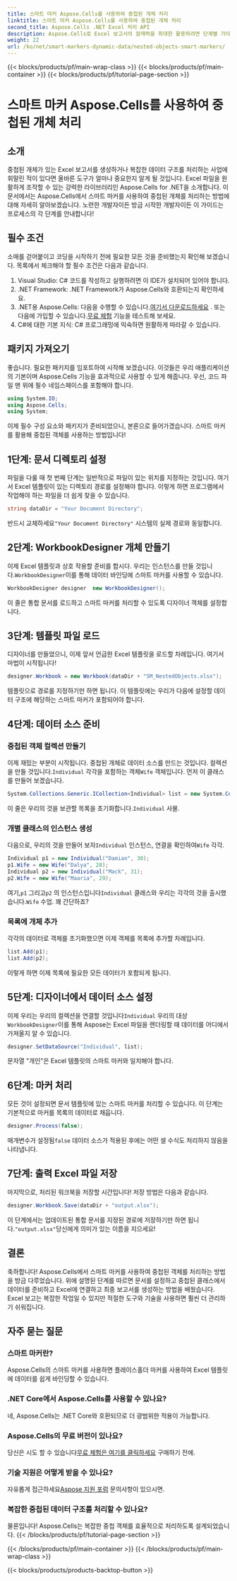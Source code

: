 ```yaml
---
title: 스마트 마커 Aspose.Cells를 사용하여 중첩된 개체 처리
linktitle: 스마트 마커 Aspose.Cells를 사용하여 중첩된 개체 처리
second_title: Aspose.Cells .NET Excel 처리 API
description: Aspose.Cells로 Excel 보고서의 잠재력을 최대한 활용하려면 단계별 가이드에 따라 스마트 마커를 사용하여 중첩된 개체를 손쉽게 처리하세요.
weight: 22
url: /ko/net/smart-markers-dynamic-data/nested-objects-smart-markers/
---
```


{{< blocks/products/pf/main-wrap-class >}}
{{< blocks/products/pf/main-container >}}
{{< blocks/products/pf/tutorial-page-section >}}

# 스마트 마커 Aspose.Cells를 사용하여 중첩된 개체 처리

## 소개
중첩된 개체가 있는 Excel 보고서를 생성하거나 복잡한 데이터 구조를 처리하는 사업에 휘말린 적이 있다면 올바른 도구가 얼마나 중요한지 알게 될 것입니다. Excel 파일을 원활하게 조작할 수 있는 강력한 라이브러리인 Aspose.Cells for .NET을 소개합니다. 이 문서에서는 Aspose.Cells에서 스마트 마커를 사용하여 중첩된 개체를 처리하는 방법에 대해 자세히 알아보겠습니다. 노련한 개발자이든 방금 시작한 개발자이든 이 가이드는 프로세스의 각 단계를 안내합니다!
## 필수 조건
소매를 걷어붙이고 코딩을 시작하기 전에 필요한 모든 것을 준비했는지 확인해 보겠습니다. 목록에서 체크해야 할 필수 조건은 다음과 같습니다.
1. Visual Studio: C# 코드를 작성하고 실행하려면 이 IDE가 설치되어 있어야 합니다.
2. .NET Framework: .NET Framework가 Aspose.Cells와 호환되는지 확인하세요.
3.  .NET용 Aspose.Cells: 다음을 수행할 수 있습니다.[여기서 다운로드하세요](https://releases.aspose.com/cells/net/) . 또는 다음에 가입할 수 있습니다.[무료 체험](https://releases.aspose.com/) 기능을 테스트해 보세요.
4. C#에 대한 기본 지식: C# 프로그래밍에 익숙하면 원활하게 따라갈 수 있습니다.
## 패키지 가져오기
좋습니다. 필요한 패키지를 임포트하여 시작해 보겠습니다. 이것들은 우리 애플리케이션의 기본이며 Aspose.Cells 기능을 효과적으로 사용할 수 있게 해줍니다. 우선, 코드 파일 맨 위에 필수 네임스페이스를 포함해야 합니다.
```csharp
using System.IO;
using Aspose.Cells;
using System;
```
이제 필수 구성 요소와 패키지가 준비되었으니, 본론으로 들어가겠습니다. 스마트 마커를 활용해 중첩된 객체를 사용하는 방법입니다!
## 1단계: 문서 디렉토리 설정
파일을 다룰 때 첫 번째 단계는 일반적으로 파일이 있는 위치를 지정하는 것입니다. 여기서 Excel 템플릿이 있는 디렉토리 경로를 설정해야 합니다. 이렇게 하면 프로그램에서 작업해야 하는 파일을 더 쉽게 찾을 수 있습니다.
```csharp
string dataDir = "Your Document Directory";
```
 반드시 교체하세요`"Your Document Directory"` 시스템의 실제 경로와 동일합니다.
## 2단계: WorkbookDesigner 개체 만들기
 이제 Excel 템플릿과 상호 작용할 준비를 합시다. 우리는 인스턴스를 만들 것입니다.`WorkbookDesigner`이를 통해 데이터 바인딩에 스마트 마커를 사용할 수 있습니다.
```csharp
WorkbookDesigner designer  new WorkbookDesigner();
```
이 줄은 통합 문서를 로드하고 스마트 마커를 처리할 수 있도록 디자이너 객체를 설정합니다.
## 3단계: 템플릿 파일 로드
디자이너를 만들었으니, 이제 앞서 언급한 Excel 템플릿을 로드할 차례입니다. 여기서 마법이 시작됩니다!
```csharp
designer.Workbook = new Workbook(dataDir + "SM_NestedObjects.xlsx");
```
템플릿으로 경로를 지정하기만 하면 됩니다. 이 템플릿에는 우리가 다음에 설정할 데이터 구조에 해당하는 스마트 마커가 포함되어야 합니다.
## 4단계: 데이터 소스 준비
### 중첩된 객체 컬렉션 만들기
 이제 재밌는 부분이 시작됩니다. 중첩된 개체로 데이터 소스를 만드는 것입니다. 컬렉션을 만들 것입니다.`Individual` 각각을 포함하는 객체`Wife` 객체입니다. 먼저 이 클래스를 만들어 보겠습니다.
```csharp
System.Collections.Generic.ICollection<Individual> list = new System.Collections.Generic.List<Individual>();
```
 이 줄은 우리의 것을 보관할 목록을 초기화합니다.`Individual` 사물.
### 개별 클래스의 인스턴스 생성
 다음으로, 우리의 것을 만들어 보자`Individual` 인스턴스, 연결을 확인하여`Wife` 각각.
```csharp
Individual p1 = new Individual("Damian", 30);
p1.Wife = new Wife("Dalya", 28);
Individual p2 = new Individual("Mack", 31);
p2.Wife = new Wife("Maaria", 29);
```
 여기,`p1` 그리고`p2` 의 인스턴스입니다`Individual` 클래스와 우리는 각각의 것을 출시했습니다.`Wife` 수업. 꽤 간단하죠?
### 목록에 개체 추가
각각의 데이터로 객체를 초기화했으면 이제 객체를 목록에 추가할 차례입니다.
```csharp
list.Add(p1);
list.Add(p2);
```
이렇게 하면 이제 목록에 필요한 모든 데이터가 포함되게 됩니다.
## 5단계: 디자이너에서 데이터 소스 설정
 이제 우리는 우리의 컬렉션을 연결할 것입니다`Individual` 우리의 대상`WorkbookDesigner`이를 통해 Aspose는 Excel 파일을 렌더링할 때 데이터를 어디에서 가져올지 알 수 있습니다.
```csharp
designer.SetDataSource("Individual", list);
```
문자열 "개인"은 Excel 템플릿의 스마트 마커와 일치해야 합니다.
## 6단계: 마커 처리
모든 것이 설정되면 문서 템플릿에 있는 스마트 마커를 처리할 수 있습니다. 이 단계는 기본적으로 마커를 목록의 데이터로 채웁니다.
```csharp
designer.Process(false);
```
 매개변수가 설정됨`false` 데이터 소스가 적용된 후에는 어떤 셀 수식도 처리하지 않음을 나타냅니다.
## 7단계: 출력 Excel 파일 저장
마지막으로, 처리된 워크북을 저장할 시간입니다! 저장 방법은 다음과 같습니다.
```csharp
designer.Workbook.Save(dataDir + "output.xlsx");
```
 이 단계에서는 업데이트된 통합 문서를 지정된 경로에 저장하기만 하면 됩니다.`"output.xlsx"`당신에게 의미가 있는 이름을 지으세요!
## 결론
축하합니다! Aspose.Cells에서 스마트 마커를 사용하여 중첩된 객체를 처리하는 방법을 방금 다루었습니다. 위에 설명된 단계를 따르면 문서를 설정하고 중첩된 클래스에서 데이터를 준비하고 Excel에 연결하고 최종 보고서를 생성하는 방법을 배웠습니다. Excel 보고는 복잡한 작업일 수 있지만 적절한 도구와 기술을 사용하면 훨씬 더 관리하기 쉬워집니다.
## 자주 묻는 질문
### 스마트 마커란?  
Aspose.Cells의 스마트 마커를 사용하면 플레이스홀더 마커를 사용하여 Excel 템플릿에 데이터를 쉽게 바인딩할 수 있습니다.
### .NET Core에서 Aspose.Cells를 사용할 수 있나요?  
네, Aspose.Cells는 .NET Core와 호환되므로 더 광범위한 적용이 가능합니다.
### Aspose.Cells의 무료 버전이 있나요?  
 당신은 시도 할 수 있습니다[무료 체험은 여기를 클릭하세요](https://releases.aspose.com/) 구매하기 전에.
### 기술 지원은 어떻게 받을 수 있나요?  
 자유롭게 접근하세요[Aspose 지원 포럼](https://forum.aspose.com/c/cells/9) 문의사항이 있으시면.
### 복잡한 중첩된 데이터 구조를 처리할 수 있나요?  
물론입니다! Aspose.Cells는 복잡한 중첩 객체를 효율적으로 처리하도록 설계되었습니다.
{{< /blocks/products/pf/tutorial-page-section >}}

{{< /blocks/products/pf/main-container >}}
{{< /blocks/products/pf/main-wrap-class >}}

{{< blocks/products/products-backtop-button >}}
